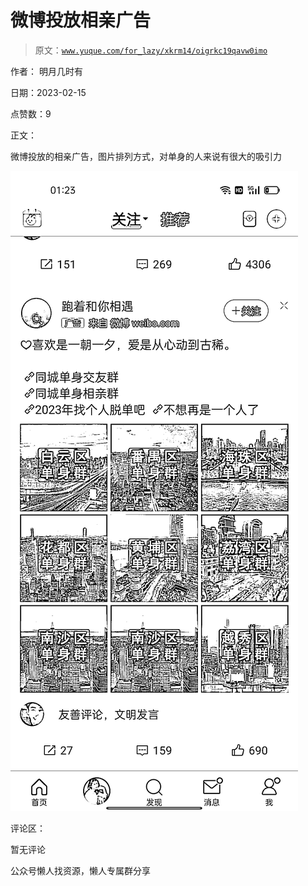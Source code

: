 # 微博投放相亲广告

> 原文：[`www.yuque.com/for_lazy/xkrm14/oigrkc19qavw0imo`](https://www.yuque.com/for_lazy/xkrm14/oigrkc19qavw0imo)



作者： 明月几时有



日期：2023-02-15



点赞数：9

<ne-hole id="uc5850f20" data-lake-id="uc5850f20">

正文：



微博投放的相亲广告，图片排列方式，对单身的人来说有很大的吸引力



![](img/e310a56b3b18281d0612a2c28425452c.png)

<ne-hole id="u448ce941" data-lake-id="u448ce941">

评论区：



暂无评论

<ne-hole id="ub5ae1468" data-lake-id="ub5ae1468">

公众号懒人找资源，懒人专属群分享

</ne-hole></ne-hole></ne-hole>